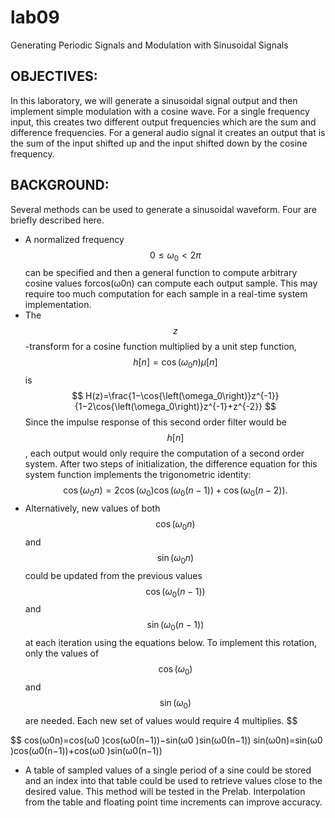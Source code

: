 # lab09
Generating Periodic Signals and Modulation with Sinusoidal Signals


## OBJECTIVES:
In this laboratory, we will generate a sinusoidal signal output and then implement simple modulation with a cosine wave. For a single frequency input, this creates two different output frequencies which are the sum and difference frequencies. For a general audio signal it creates an output that is the sum of the input shifted up and the input shifted down by the cosine frequency.

## BACKGROUND:
Several methods can be used to generate a sinusoidal waveform. Four are briefly described here.
- A normalized frequency $$0\leq\omega_0<2\pi$$ can be specified and then a general function to compute arbitrary cosine values forcos(ω0n) can compute each output sample. This may require too much computation for each sample in a real-time system implementation.
- The $$z$$-transform for a cosine function multiplied by a unit step function, 
$$
h[n]=\cos{\left(\omega_0n\right)}\mu[n]
$$
is 
$$
H(z)=\frac{1−\cos{\left(\omega_0\right)}z^{-1}}{1−2\cos{\left(\omega_0\right)}z^{-1}+z^{-2}}
$$
Since the impulse response of this second order filter would be $$h[n]$$, each output would only require the computation of a second order system. After two steps of initialization, the difference equation for this system function implements the trigonometric identity:
$$
\cos{\left(\omega_0n\right)}= 2\cos{\left(\omega_0\right)}\cos{\left(\omega_0(n-1)\right)}+\cos{\left(\omega_0(n-2)\right)}.
$$
- Alternatively, new values of both $$\cos{\left(\omega_0n\right)}$$ and $$\sin{\left(\omega_0n\right)}$$ could be updated from the previous values $$\cos{\left(\omega_0(n-1)\right)}$$ and $$\sin{\left(\omega_0(n-1)\right)}$$ at each iteration using the equations below. To implement this rotation, only the values of $$\cos{\left(\omega_0\right)}$$ and $$\sin{\left(\omega_0\right)}$$ are needed. Each new set of values would require 4 multiplies.
$$

$$
cos(ω0n)=cos(ω0 )cos(ω0(n−1))−sin(ω0 )sin(ω0(n−1))
sin(ω0n)=sin(ω0 )cos(ω0(n−1))+cos(ω0 )sin(ω0(n−1))
- A table of sampled values of a single period of a sine could be stored and an index into that table could be used to retrieve values close to the desired value. This method will be tested in the Prelab. Interpolation from the table and floating point time increments can improve accuracy.